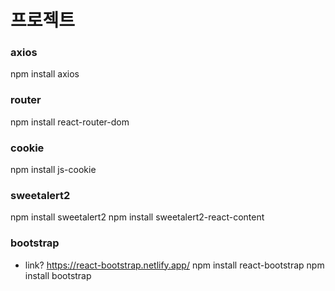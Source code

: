 # 프로젝트

### axios
npm install axios
### router
npm install react-router-dom
### cookie
npm install js-cookie
### sweetalert2
npm install sweetalert2
npm install sweetalert2-react-content
### bootstrap
- link? https://react-bootstrap.netlify.app/
npm install react-bootstrap
npm install bootstrap